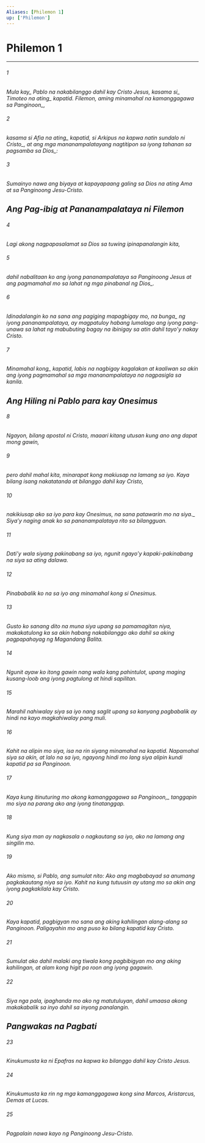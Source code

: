 ```yaml
---
Aliases: [Philemon 1]
up: ['Philemon']
---
```

# Philemon 1

***






















###### 1 










<i class="trans-change">Mula kay_ Pablo na nakabilanggo dahil kay Cristo Jesus, <i class="trans-change">kasama si_ Timoteo na <i class="trans-change">ating_ kapatid. Filemon, aming minamahal na kamanggagawa <i class="trans-change">sa Panginoon_, 





















###### 2 










kasama si Afia na <i class="trans-change">ating_ kapatid, si Arkipus na kapwa natin sundalo <i class="trans-change">ni Cristo_, at ang mga mananampalatayang nagtitipon sa iyong tahanan <i class="trans-change">sa pagsamba sa Dios_: 





















###### 3 










Sumainyo nawa ang biyaya at kapayapaang galing sa Dios na ating Ama at sa Panginoong Jesu-Cristo.

## Ang Pag-ibig at Pananampalataya ni Filemon 





















###### 4 










Lagi akong nagpapasalamat sa Dios sa tuwing ipinapanalangin kita, 





















###### 5 










dahil nabalitaan ko ang iyong pananampalataya sa Panginoong Jesus at ang pagmamahal mo sa lahat ng mga pinabanal <i class="trans-change">ng Dios_. 





















###### 6 










Idinadalangin ko na sana ang pagiging mapagbigay mo, <i class="trans-change">na bunga_ ng iyong pananampalataya, ay magpatuloy habang lumalago ang iyong pang-unawa sa lahat ng mabubuting bagay na ibinigay sa atin dahil tayoʼy nakay Cristo. 





















###### 7 










<i class="trans-change">Minamahal kong_ kapatid, labis na nagbigay kagalakan at kaaliwan sa akin ang iyong pagmamahal sa mga mananampalataya na nagpasigla sa kanila.

## Ang Hiling ni Pablo para kay Onesimus 





















###### 8 










Ngayon, bilang apostol ni Cristo, maaari kitang utusan kung ano ang dapat mong gawin, 





















###### 9 










pero dahil mahal kita, minarapat kong makiusap na lamang sa iyo. Kaya bilang isang nakatatanda at bilanggo dahil kay Cristo, 





















###### 10 










nakikiusap ako sa iyo para kay Onesimus, <i class="trans-change">na sana patawarin mo na siya._ Siyaʼy naging anak ko sa pananampalataya rito sa bilangguan. 





















###### 11 










Datiʼy wala siyang pakinabang sa iyo, ngunit ngayoʼy kapaki-pakinabang na siya sa ating dalawa. 





















###### 12 










Pinababalik ko na sa iyo ang minamahal kong si Onesimus. 





















###### 13 










Gusto ko sanang dito na muna siya upang sa pamamagitan niya, makakatulong ka sa akin habang nakabilanggo ako dahil sa aking pagpapahayag ng Magandang Balita. 





















###### 14 










Ngunit ayaw ko itong gawin nang wala kang pahintulot, upang maging kusang-loob ang iyong pagtulong at hindi sapilitan. 





















###### 15 










Marahil nahiwalay siya sa iyo nang saglit upang sa kanyang pagbabalik ay hindi na kayo magkahiwalay pang muli. 





















###### 16 










Kahit na alipin mo siya, isa na rin siyang minamahal na kapatid. Napamahal siya sa akin, at lalo na sa iyo, ngayong hindi mo lang siya alipin kundi kapatid pa sa Panginoon. 





















###### 17 










Kaya kung itinuturing mo akong kamanggagawa <i class="trans-change">sa Panginoon,_ tanggapin mo siya na parang ako ang iyong tinatanggap. 





















###### 18 










Kung siya man ay nagkasala o nagkautang sa iyo, ako na lamang ang singilin mo. 





















###### 19 










Ako mismo, si Pablo, ang sumulat nito: Ako ang magbabayad sa anumang pagkakautang niya sa iyo. Kahit na kung tutuusin ay utang mo sa akin ang iyong pagkakilala kay Cristo. 





















###### 20 










Kaya kapatid, pagbigyan mo sana ang aking kahilingan alang-alang sa Panginoon. Paligayahin mo ang puso ko bilang kapatid kay Cristo. 





















###### 21 










Sumulat ako dahil malaki ang tiwala kong pagbibigyan mo ang aking kahilingan, at alam kong higit pa roon ang iyong gagawin. 





















###### 22 










Siya nga pala, ipaghanda mo ako ng matutuluyan, dahil umaasa akong makakabalik sa inyo dahil sa inyong panalangin.

## Pangwakas na Pagbati 





















###### 23 










Kinukumusta ka ni Epafras na kapwa ko bilanggo dahil kay Cristo Jesus. 





















###### 24 










Kinukumusta ka rin ng mga kamanggagawa kong sina Marcos, Aristarcus, Demas at Lucas. 





















###### 25 










Pagpalain nawa kayo ng Panginoong Jesu-Cristo.
